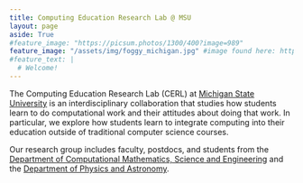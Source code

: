 ```yaml
---
title: Computing Education Research Lab @ MSU
layout: page
aside: True
#feature_image: "https://picsum.photos/1300/400?image=989"
feature_image: "/assets/img/foggy_michigan.jpg" #image found here: https://images.app.goo.gl/Z6X1KbgBkZsMsbou6
#feature_text: |
  # Welcome!
---
```


The Computing Education Research Lab (CERL) at [Michigan State University](https://msu.edu) is an interdisciplinary collaboration that studies how students learn to do computational work and their attitudes about doing that work. In particular, we explore how students learn to integrate computing into their education outside of traditional computer science courses.

Our research group includes faculty, postdocs, and students from the [Department of Computational Mathematics, Science and Engineering](https://cmse.msu.edu) and the [Department of Physics and Astronomy](https://pa.msu.edu).
